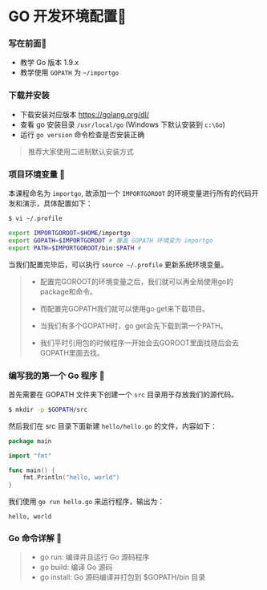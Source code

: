 # GO 开发环境配置🍕

### 写在前面🎎

- 教学 Go 版本 1.9.x
- 教学使用 `GOPATH` 为 `~/importgo`

### 下载并安装

- 下载安装对应版本 https://golang.org/dl/
- 查看 go 安装目录 `/usr/local/go` (Windows 下默认安装到 `c:\Go`)
- 运行 `go version` 命令检查是否安装正确

> 推荐大家使用二进制默认安装方式

### 项目环境变量 🎈

本课程命名为 `importgo`, 故添加一个 `IMPORTGOROOT` 的环境变量进行所有的代码开发和演示，具体配置如下：

```bash
$ vi ~/.profile

export IMPORTGOROOT=$HOME/importgo
export GOPATH=$IMPORTGOROOT # 覆盖 GOPATH 环境变为 importgo
export PATH=$IMPORTGOROOT/bin:$PATH #
```

当我们配置完毕后，可以执行 `source ~/.profile` 更新系统环境变量。

> - 配置完GOROOT的环境变量之后，我们就可以再全局使用go的package和命令。
>
>
> - 而配置完GOPATH我们就可以使用go get来下载项目。
>
> - 当我们有多个GOPATH时，go get会先下载到第一个PATH。
>
> - 我们平时引用包的时候程序一开始会去GOROOT里面找随后会去GOPATH里面去找。

### 编写我的第一个 Go 程序 🍔

首先需要在 GOPATH 文件夹下创建一个 `src` 目录用于存放我们的源代码。

```bash
$ mkdir -p $GOPATH/src
```

然后我们在 src 目录下面新建 `hello/hello.go` 的文件，内容如下：

```go
package main

import "fmt"

func main() {
    fmt.Println("hello, world")
}
```

我们使用 `go run hello.go` 来运行程序，输出为：

```
hello, world
```

### Go 命令详解 📕

> - go run: 编译并且运行 Go 源码程序
> - go build: 编译 Go 源码
> - go install: Go 源码编译并打包到 $GOPATH/bin 目录

